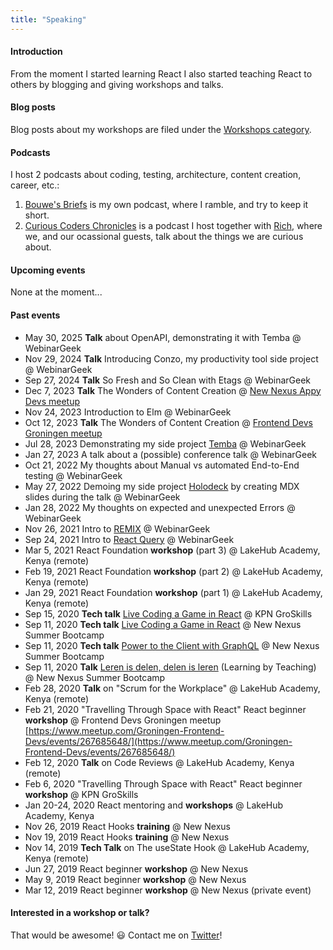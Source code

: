 ```yaml
---
title: "Speaking"
---
```


#### Introduction

From the moment I started learning React I also started teaching React to others by blogging and giving workshops and talks.

#### Blog posts

Blog posts about my workshops are filed under the [Workshops category].

#### Podcasts

I host 2 podcasts about coding, testing, architecture, content creation, career, etc.:

1. [Bouwe's Briefs](https://anchor.fm/bouwe77) is my own podcast, where I ramble, and try to keep it short.
2. [Curious Coders Chronicles](https://anchor.fm/curious-coder) is a podcast I host together with [Rich](https://richstone.io), where we, and our ocassional guests, talk about the things we are curious about.

#### Upcoming events

None at the moment...

#### Past events

- May 30, 2025 **Talk** about OpenAPI, demonstrating it with Temba @ WebinarGeek
- Nov 29, 2024 **Talk** Introducing Conzo, my productivity tool side project @ WebinarGeek
- Sep 27, 2024 **Talk** So Fresh and So Clean with Etags @ WebinarGeek
- Dec 7, 2023 **Talk** The Wonders of Content Creation @ [New Nexus Appy Devs meetup](https://meetu.ps/e/MFCcl/BzT2z/i)
- Nov 24, 2023 Introduction to Elm @ WebinarGeek
- Oct 12, 2023 **Talk** The Wonders of Content Creation @ [Frontend Devs Groningen meetup](https://www.meetup.com/groningen-frontend-devs/events/296030439/)
- Jul 28, 2023 Demonstrating my side project [Temba] @ WebinarGeek
- Jan 27, 2023 A talk about a (possible) conference talk @ WebinarGeek
- Oct 21, 2022 My thoughts about Manual vs automated End-to-End testing @ WebinarGeek
- May 27, 2022 Demoing my side project [Holodeck] by creating MDX slides during the talk @ WebinarGeek
- Jan 28, 2022 My thoughts on expected and unexpected Errors @ WebinarGeek
- Nov 26, 2021 Intro to [REMIX] @ WebinarGeek
- Sep 24, 2021 Intro to [React Query] @ WebinarGeek
- Mar 5, 2021 React Foundation **workshop** (part 3) @ LakeHub Academy, Kenya (remote)
- Feb 19, 2021 React Foundation **workshop** (part 2) @ LakeHub Academy, Kenya (remote)
- Jan 29, 2021 React Foundation **workshop** (part 1) @ LakeHub Academy, Kenya (remote)
- Sep 15, 2020 **Tech talk** [Live Coding a Game in React] @ KPN GroSkills
- Sep 11, 2020 **Tech talk** [Live Coding a Game in React] @ New Nexus Summer Bootcamp
- Sep 11, 2020 **Tech talk** [Power to the Client with GraphQL] @ New Nexus Summer Bootcamp
- Sep 11, 2020 **Talk** [Leren is delen, delen is leren] (Learning by Teaching) @ New Nexus Summer Bootcamp
- Feb 28, 2020 **Talk** on "Scrum for the Workplace" @ LakeHub Academy, Kenya (remote)
- Feb 21, 2020 "Travelling Through Space with React"
  React beginner **workshop** @ Frontend Devs Groningen meetup
  [https://www.meetup.com/Groningen-Frontend-Devs/events/267685648/](https://www.meetup.com/Groningen-Frontend-Devs/events/267685648/)
- Feb 12, 2020 **Talk** on Code Reviews @ LakeHub Academy, Kenya (remote)
- Feb 6, 2020 "Travelling Through Space with React"
  React beginner **workshop** @ KPN GroSkills
- Jan 20-24, 2020 React mentoring and **workshops** @ LakeHub Academy, Kenya
- Nov 26, 2019 React Hooks **training** @ New Nexus
- Nov 19, 2019 React Hooks **training** @ New Nexus
- Nov 14, 2019 **Tech Talk** on The useState Hook @ LakeHub Academy, Kenya (remote)
- Jun 27, 2019 React beginner **workshop** @ New Nexus
- May 9, 2019 React beginner **workshop** @ New Nexus
- Mar 12, 2019 React beginner **workshop** @ New Nexus (private event)

#### Interested in a workshop or talk?

That would be awesome! 😃 Contact me on [Twitter]!

[holodeck]: https://github.com/bouwe77/holodeck
[live coding a game in react]: https://newnexus.nl/webinar/live-coding-a-game-in-react
[leren is delen, delen is leren]: https://newnexus.nl/webinar/leren-is-delen-delen-is-leren
[power to the client with graphql]: https://newnexus.nl/webinar/power-to-the-client-with-graphql
[workshops category]: /categories/workshops
[twitter]: https://twitter.com/bouwe
[react query]: https://react-query.tanstack.com
[remix]: https://remix.run
[temba]: https://github.com/bouwe77/temba#readme

